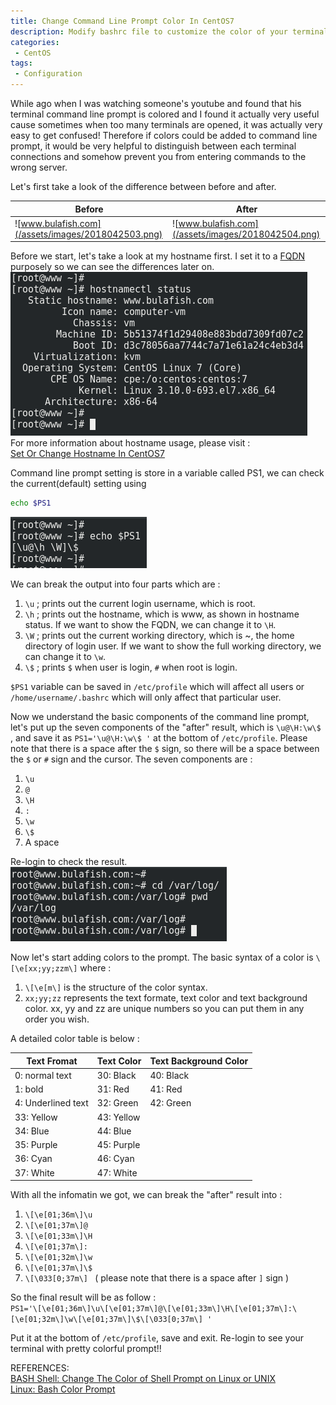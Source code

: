```yaml
---
title: Change Command Line Prompt Color In CentOS7
description: Modify bashrc file to customize the color of your terminal command line prompt.
categories:
 - CentOS
tags:
 - Configuration
---
```


While ago when I was watching someone's youtube and found that his terminal command line prompt is colored and I found it actually very useful cause sometimes when too many terminals are opened, it was actually very easy to get confused!  Therefore if colors could be added to command line prompt, it would be very helpful to distinguish between each terminal connections and somehow prevent you from entering commands to the wrong server.

Let's first take a look of the difference between before and after.

Before|After
-|-
![www.bulafish.com](/assets/images/2018042503.png)|![www.bulafish.com](/assets/images/2018042504.png)

Before we start, let's take a look at my hostname first.  I set it to a [FQDN](https://en.wikipedia.org/wiki/Fully_qualified_domain_name) purposely so we can see the differences later on.
<br>![hostnamectl status](/assets/images/2018042501.png)
<br>For more information about hostname usage, please visit :
<br>[Set Or Change Hostname In CentOS7](https://www.bulafish.com/centos/2018/04/24/set-or-change-hostname-in-centos7/)

Command line prompt setting is store in a variable called PS1, we can check the current(default) setting using
```bash
echo $PS1
```
![hostnamectl status](/assets/images/2018042502.png)

We can break the output into four parts which are :
1. `\u` ; prints out the current login username, which is root.
2. `\h` ; prints out the hostname, which is www, as shown in hostname status.  If we want to show the FQDN, we can change it to `\H`.
3. `\W` ; prints out the current working directory, which is ~, the home directory of login user.  If we want to show the full working directory, we can change it to `\w`.
4. `\$` ; prints `$` when user is login, `#` when root is login.

`$PS1` variable can be saved in `/etc/profile` which will affect all users or `/home/username/.bashrc` which will only affect that particular user.

Now we understand the basic components of the command line prompt, let's put up the seven components of the "after" result, which is `\u@\H:\w\$ `, and save it as `PS1='\u@\H:\w\$ '` at the bottom of `/etc/profile`.  Please note that there is a space after the `$` sign, so there will be a space between the `$` or `#` sign and the cursor.  The seven components are :
1. `\u`
2. `@`
3. `\H`
4. `:`
5. `\w`
6. `\$`
7. A space

Re-login to check the result.
<br>![hostnamectl status](/assets/images/2018042505.png)

Now let's start adding colors to the prompt.  The basic syntax of a color is `\[\e[xx;yy;zzm\]` where :
1. `\[\e[m\]` is the structure of the color syntax.
2. `xx;yy;zz` represents the text formate, text color and text background color.  xx, yy and zz are unique numbers so you can put them in any order you wish.

A detailed color table is below :

Text Fromat|Text Color|Text Background Color
-|-|-
0: normal text|30: Black|40: Black
1: bold|31: Red|41: Red
4: Underlined text|32: Green|42: Green
|33: Yellow|43: Yellow
|34: Blue|44: Blue
|35: Purple|45: Purple
|36: Cyan|46: Cyan
|37: White|47: White

With all the infomatin we got,  we can break the "after" result into :
1. `\[\e[01;36m\]\u`
2. `\[\e[01;37m\]@`
3. `\[\e[01;33m\]\H`
4. `\[\e[01;37m\]:`
5. `\[\e[01;32m\]\w`
6. `\[\e[01;37m\]\$`
7. `\[\033[0;37m\] ` ( please note that there is a space after `]` sign )

So the final result will be as follow :
<br>`PS1='\[\e[01;36m\]\u\[\e[01;37m\]@\[\e[01;33m\]\H\[\e[01;37m\]:\[\e[01;32m\]\w\[\e[01;37m\]\$\[\033[0;37m\] '`

Put it at the bottom of `/etc/profile`, save and exit.  Re-login to see your terminal with pretty colorful prompt!!

REFERENCES:
<br>[BASH Shell: Change The Color of Shell Prompt on Linux or UNIX](https://www.cyberciti.biz/faq/bash-shell-change-the-color-of-my-shell-prompt-under-linux-or-unix/)
<br>[Linux: Bash Color Prompt](http://xahlee.info/linux/shell_color_prompt.html)
